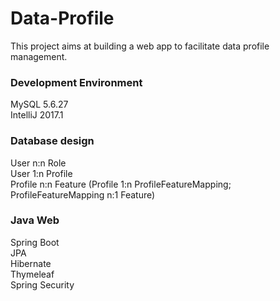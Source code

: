 # Data-Profile

This project aims at building a web app to facilitate data profile management.

### Development Environment
MySQL 5.6.27<br />
IntelliJ 2017.1

### Database design
User n:n Role<br />
User 1:n Profile<br />
Profile n:n Feature (Profile 1:n ProfileFeatureMapping; ProfileFeatureMapping n:1 Feature)

### Java Web
Spring Boot <br />
JPA <br />
Hibernate <br />
Thymeleaf <br />
Spring Security  